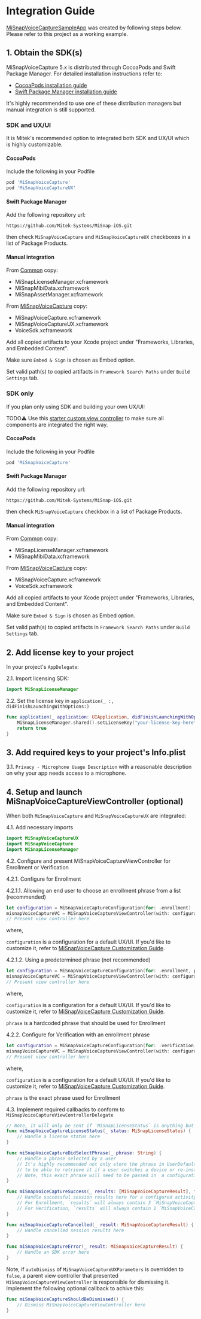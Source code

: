 # Integration Guide

[MiSnapVoiceCaptureSampleApp](../../../Examples/Apps/MiSnapVoiceCapture/MiSnapVoiceCaptureSampleApp) was created by following steps below. Please refer to this project as a working example.

## 1. Obtain the SDK(s)
MiSnapVoiceCapture 5.x is distributed through CocoaPods and Swift Package Manager. For detailed installation instructions refer to:
* [CocoaPods installation guide](https://guides.cocoapods.org/using/using-cocoapods.html)
* [Swift Package Manager installation guide](https://developer.apple.com/documentation/swift_packages/adding_package_dependencies_to_your_app)

It's highly recommended to use one of these distribution managers but manual integration is still supported.

### SDK and UX/UI
It is Mitek's recommended option to integrated both SDK and UX/UI which is highly customizable.

#### CocoaPods

Include the following in your Podfile

```Ruby
pod 'MiSnapVoiceCapture'
pod 'MiSnapVoiceCaptureUX'
```
#### Swift Package Manager

Add the following repository url:

`https://github.com/Mitek-Systems/MiSnap-iOS.git`

then check `MiSnapVoiceCapture` and `MiSnapVoiceCaptureUX` checkboxes in a list of Package Products.

#### Manual integration

From [Common](../../../SDKs/Common) copy:
* MiSnapLicenseManager.xcframework
* MiSnapMibiData.xcframework
* MiSnapAssetManager.xcframework

From [MiSnapVoiceCapture](../../../SDKs/MiSnapVoiceCapture) copy:
* MiSnapVoiceCapture.xcframework
* MiSnapVoiceCaptureUX.xcframework
* VoiceSdk.xcframework

Add all copied artifacts to your Xcode project under "Frameworks, Libraries, and Embedded Content". 

Make sure `Embed & Sign` is chosen as Embed option.

Set valid path(s) to copied artifacts in `Framework Search Paths` under `Build Settings` tab.

### SDK only

If you plan only using SDK and building your own UX/UI:

TODO:warning: Use this [starter custom view controller](../../../Examples/Snippets/MiSnapVoiceCapture/CustomVoiceCaptureViewController.swift) to make sure all components are integrated the right way.

#### CocoaPods

Include the following in your Podfile

```Ruby
pod 'MiSnapVoiceCapture'
```
#### Swift Package Manager

Add the following repository url:

`https://github.com/Mitek-Systems/MiSnap-iOS.git`

then check `MiSnapVoiceCapture` checkbox in a list of Package Products.

#### Manual integration

From [Common](../../../SDKs/Common) copy:
* MiSnapLicenseManager.xcframework
* MiSnapMibiData.xcframework

From [MiSnapVoiceCapture](../../../SDKs/MiSnapVoiceCapture) copy:
* MiSnapVoiceCapture.xcframework
* VoiceSdk.xcframework

Add all copied artifacts to your Xcode project under "Frameworks, Libraries, and Embedded Content". 

Make sure `Embed & Sign` is chosen as Embed option.

Set valid path(s) to copied artifacts in `Framework Search Paths` under `Build Settings` tab.

## 2. Add license key to your project

In your project's `AppDelegate`:

2.1. Import licensing SDK:
```Swift
import MiSnapLicenseManager
```
2.2. Set the license key in `application(_ :, didFinishLaunchingWithOptions:)`

```Swift
func application(_ application: UIApplication, didFinishLaunchingWithOptions launchOptions: [UIApplication.LaunchOptionsKey: Any]?) -> Bool {
    MiSnapLicenseManager.shared().setLicenseKey("your-license-key-here")
    return true
}
```

## 3. Add required keys to your project's Info.plist

3.1. `Privacy - Microphone Usage Description` with a reasonable description on why your app needs access to a microphone.

## 4. Setup and launch MiSnapVoiceCaptureViewController (optional)

When both `MiSnapVoiceCapture` and `MiSnapVoiceCaptureUX` are integrated:

4.1. Add necessary imports
```Swift
import MiSnapVoiceCaptureUX
import MiSnapVoiceCapture
import MiSnapLicenseManager
```
4.2. Configure and present MiSnapVoiceCaptureViewController for Enrollment or Verification

4.2.1. Configure for Enrollment

4.2.1.1. Allowing an end user to choose an enrollment phrase from a list (recommended)
```Swift
let configuration = MiSnapVoiceCaptureConfiguration(for: .enrollment)
misnapVoiceCaptureVC = MiSnapVoiceCaptureViewController(with: configuration, delegate: self)
// Present view controller here
```
where,

`configuration` is a configuration for a default UX/UI. If you'd like to customize it, refer to [MiSnapVoiceCapture Customization Guide](customization_guide.md).

4.2.1.2. Using a predetermined phrase (not recommended)

```Swift
let configuration = MiSnapVoiceCaptureConfiguration(for: .enrollment, phrase: phrase)
misnapVoiceCaptureVC = MiSnapVoiceCaptureViewController(with: configuration, delegate: self)
// Present view controller here
```
where,

`configuration` is a configuration for a default UX/UI. If you'd like to customize it, refer to [MiSnapVoiceCapture Customization Guide](customization_guide.md).

`phrase` is a hardcoded phrase that should be used for Enrollment

4.2.2. Configure for Verification with an enrollment phrase

```Swift
let configuration = MiSnapVoiceCaptureConfiguration(for: .verification, phrase: phrase)
misnapVoiceCaptureVC = MiSnapVoiceCaptureViewController(with: configuration, delegate: self)
// Present view controller here
```
where,

`configuration` is a configuration for a default UX/UI. If you'd like to customize it, refer to [MiSnapVoiceCapture Customization Guide](customization_guide.md).

`phrase` is the exact phrase used for Enrollment

4.3. Implement required callbacks to conform to `MiSnapVoiceCaptureViewControllerDelegate`

```Swift
// Note, it will only be sent if `MiSnapLicenseStatus` is anything but `.valid`
func miSnapVoiceCaptureLicenseStatus(_ status: MiSnapLicenseStatus) {
    // Handle a license status here
}

func miSnapVoiceCaptureDidSelectPhrase(_ phrase: String) {
    // Handle a phrase selected by a user
    // It's highly recommended not only store the phrase in UserDefaults but also in a database on a server side 
    // to be able to retrieve it if a user switches a device or re-installs the app
    // Note, this exact phrase will need to be passed in  a configuration for a Verification session
}

func miSnapVoiceCaptureSuccess(_ results: [MiSnapVoiceCaptureResult], for type: MiSnapVoiceCaptureActivity) {
    // Handle successful session results here for a configured activity type (Enrollment, Verification)
    // For Enrollment, `results` will always contain 3 `MiSnapVoiceCaptureResult`s
    // For Verification, `results` will always contain 1 `MiSnapVoiceCaptureResult`
}

func miSnapVoiceCaptureCancelled(_ result: MiSnapVoiceCaptureResult) {
    // Handle cancelled session results here 
}

func miSnapVoiceCaptureError(_ result: MiSnapVoiceCaptureResult) {
    // Handle an SDK error here 
}
```
Note, if `autoDismiss` of `MiSnapVoiceCaptureUXParameters` is overridden to `false`, a parent view controller that presented `MiSnapVoiceCaptureViewController` is responsible for dismissing it. Implement the following optional callback to achive this:
```Swift
func miSnapVoiceCaptureShouldBeDismissed() {
    // Dismiss MiSnapVoiceCaptureViewController here
}
```
